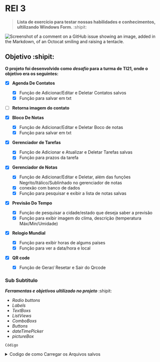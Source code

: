 # REI 3 
> **Lista de exercício para testar nossas habilidades e conhecimentos, ultilizando Windows Form.** :shipit:

![Screenshot of a comment on a GitHub issue showing an image, added in the Markdown, of an Octocat smiling and raising a tentacle.](https://myoctocat.com/assets/images/base-octocat.svg)




## Objetivo :shipit:

**O projeto foi desenvolvido como _desafio_ para a turma de TI21, onde o objetivo era os seguintes:**

- [x] **Agenda De Contatos**
  - [x] Função de Adicionar/Editar e Deletar Contatos salvos
  - [x] Função para salvar em txt   
- [ ] **Retorna imagem do contato**

- [x] **Bloco De Notas**
  - [x] Função de Adicionar/Editar e Deletar Boco de notas
  - [x] Função para salvar em txt

- [x] **Gerenciador de Tarefas**
  - [x] Função de Adicionar e Atualizar e Deletar Tarefas salvas
  - [x] Função para prazos da tarefa      

- [x] **Gerenciador de Notas**
  - [x] Função de Adicionar/Editar e Deletar, além das funções Negrito/Itálico/Sublinhado no gerenciador de notas
  - [x] conexão com banco de dados
  - [x] Função para pesquisar e exibir a lista de notas salvas
     
- [x] **Previsão Do Tempo**
  - [x] Função de pesquisar a cidade/estado que deseja saber a previsão
  - [x] Função para exibir imagem do clima, descrição (temperatura Máx/Min/Umidade)

- [x] **Relogio Mundial**
  - [x] Função para exibir horas de algums países 
  - [x] Função para ver a data/hora e local 
     
- [x] **QR code**
  - [x] Função de Gerar/ Resetar e Sair do Qrcode

          
### Sub Subtitulo

   ***Ferramentas e objetivos ultilizado no projeto*** :shipit:
-  *Radio buttons*
-  *Labels*
-  *TextBoxs*
-  *ListViews*
-  *ComboBoxs*
-  *Buttons*
-  *dateTimePicker*
-  *pictureBox*

  
` Código `
<details>
  
  <summary>Codigo de como Carregar os Arquivos salvos</summary>
  
    if (File.Exists("nomes.txt"))
    {
        string[] nomes = File.ReadAllLines("nomes.txt");
        string[] numeros = File.ReadAllLines("numeros.txt");

        for (int i = 0; i < nomes.Length; i++)
        {
            ListViewItem item = new ListViewItem(nomes[i]);
            item.SubItems.Add(numeros[i]);
            listViewContatos.Items.Add(item);
        }
    }
  
<details>
  <summary>Imagems dos Programas</summary>
 https://github.com/Arrowaaa/Rei-3/commit/d71e473e01b8268dee46424c11e7461ab172eb9a

   
<details>
<summary>Links dos APIs ultilizados no exercício de previsão de tempo </summary>
https://openweathermap.org/api



